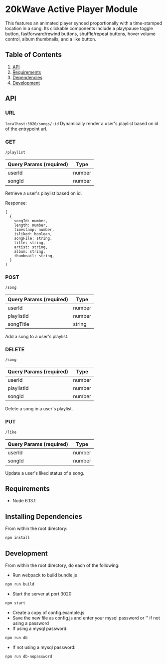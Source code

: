 # 20kWave Active Player Module

This features an animated player synced proportionally with a time-stamped location in a song. Its clickable components include a play/pause toggle button, fastforward/rewind buttons, shuffle/repeat buttons, hover volume control, album thumbnails, and a like button.

## Table of Contents

1. [API](#API)
1. [Requirements](#requirements)
1. [Dependencies](#installing)
1. [Development](#development)

## API
### URL
`localhost:3020/songs/:id`
Dynamically render a user's playlist based on id of the entrypoint url.

### GET
`/playlist`

| Query Params (required) | Type |
| ----------- | ----------- |
| userId | number | 
| songId | number |

Retrieve a user's playlist based on id.

Response:
```
[
  {
    songId: number,
    length: number,
    timestamp: number,
    isliked: boolean,
    songFile: string,
    title: string,
    artist: string,
    album: string,
    thumbnail: string,
  }
]
```


### POST
`/song`

| Query Params (required) | Type |
| ----------- | ----------- |
| userId | number |
| playlistId | number |
| songTitle | string |

Add a song to a user's playlist.

### DELETE
`/song`

| Query Params (required) | Type |
| ----------- | ----------- |
| userId | number |
| playlistId | number |
| songId | number |

Delete a song in a user's playlist.

### PUT
`/like`

| Query Params (required)| Type |
| ----------- | ----------- |
| userId | number |
| songId | number |

Update a user's liked status of a song.

## Requirements

- Node 6.13.1

## Installing Dependencies

From within the root directory:

```sh
npm install
```

## Development

From within the root directory, do each of the following:

- Run webpack to build bundle.js
```sh
npm run build
```
- Start the server at port 3020
```sh
npm start
```
- Create a copy of config.example.js
- Save the new file as config.js and enter your mysql password or '' if not using a password
- If using a mysql password: 
```sh
npm run db
```
- If not using a mysql password: 
```sh
npm run db-nopassword
```
